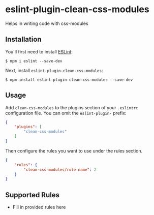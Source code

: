 # eslint-plugin-clean-css-modules

Helps in writing code with css-modules

## Installation

You'll first need to install [ESLint](http://eslint.org):

```
$ npm i eslint --save-dev
```

Next, install `eslint-plugin-clean-css-modules`:

```
$ npm install eslint-plugin-clean-css-modules --save-dev
```


## Usage

Add `clean-css-modules` to the plugins section of your `.eslintrc` configuration file. You can omit the `eslint-plugin-` prefix:

```json
{
    "plugins": [
        "clean-css-modules"
    ]
}
```


Then configure the rules you want to use under the rules section.

```json
{
    "rules": {
        "clean-css-modules/rule-name": 2
    }
}
```

## Supported Rules

* Fill in provided rules here





